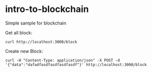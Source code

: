 # intro-to-blockchain
Simple sample for blockchain

Get all block:

`
curl http://localhost:3000/block
`

Create new Block:

`
curl -H "Content-Type: application/json" -X POST -d '{"data":"dafadfasdfasdfasdfasdf"}' http://localhost:3000/block
`


